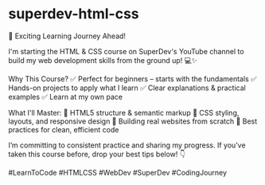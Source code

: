 # superdev-html-css
🚀 Exciting Learning Journey Ahead!

I'm starting the HTML & CSS course on SuperDev's YouTube channel to build my web development skills from the ground up! 💻✨

Why This Course?
✅ Perfect for beginners – starts with the fundamentals
✅ Hands-on projects to apply what I learn
✅ Clear explanations & practical examples
✅ Learn at my own pace

What I'll Master:
🔹 HTML5 structure & semantic markup
🔹 CSS styling, layouts, and responsive design
🔹 Building real websites from scratch
🔹 Best practices for clean, efficient code

I’m committing to consistent practice and sharing my progress. If you’ve taken this course before, drop your best tips below! 👇

#LearnToCode #HTMLCSS #WebDev #SuperDev #CodingJourney

